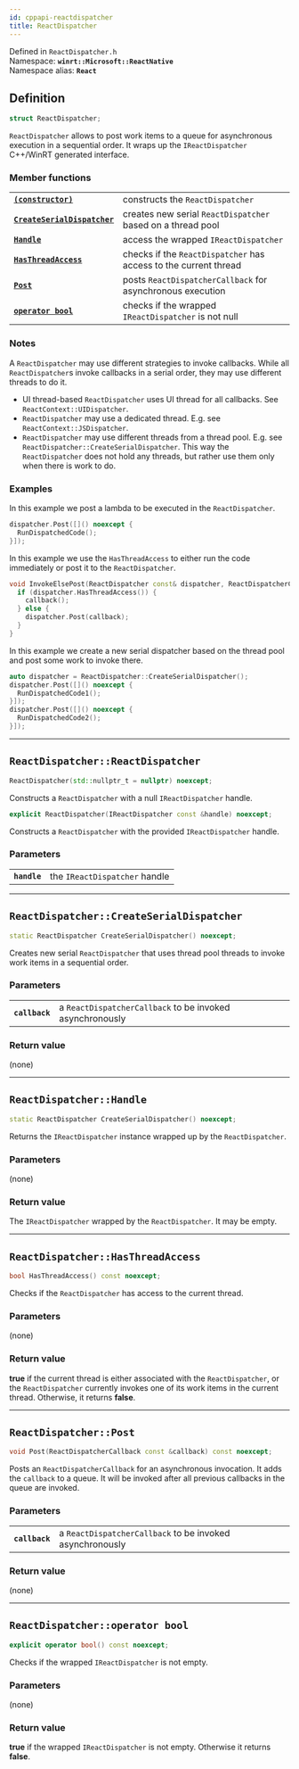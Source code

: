 ```yaml
---
id: cppapi-reactdispatcher
title: ReactDispatcher
---
```


Defined in `ReactDispatcher.h`  
Namespace: **`winrt::Microsoft::ReactNative`**  
Namespace alias: **`React`**

## Definition

```cpp
struct ReactDispatcher;
```

`ReactDispatcher` allows to post work items to a queue for asynchronous execution in a sequential order.
It wraps up the `IReactDispatcher` C++/WinRT generated interface.

### Member functions

| | |
|-|-|
| **[`(constructor)`](#reactdispatcherreactdispatcher)** | constructs the `ReactDispatcher` |
| **[`CreateSerialDispatcher`](#reactdispatchercreateserialdispatcher)** | creates new serial `ReactDispatcher` based on a thread pool |
| **[`Handle`](#reactdispatcherhandle)** | access the wrapped `IReactDispatcher` |
| **[`HasThreadAccess`](#reactdispatcherhasthreadaccess)** | checks if the `ReactDispatcher` has access to the current thread |
| **[`Post`](#reactdispatcherpost)** | posts `ReactDispatcherCallback` for asynchronous execution |
| **[`operator bool`](#reactdispatcheroperator-bool)** | checks if the wrapped `IReactDispatcher` is not null |

### Notes

A `ReactDispatcher` may use different strategies to invoke callbacks.
While all `ReactDispatcher`s invoke callbacks in a serial order, they may use different threads to do it.

- UI thread-based `ReactDispatcher` uses UI thread for all callbacks. See `ReactContext::UIDispatcher`.
- `ReactDispatcher` may use a dedicated thread. E.g. see `ReactContext::JSDispatcher`.
- `ReactDispatcher` may use different threads from a thread pool. E.g. see `ReactDispatcher::CreateSerialDispatcher`.
This way the `ReactDispatcher` does not hold any threads, but rather use them only when there is work to do.

### Examples

In this example we post a lambda to be executed in the `ReactDispatcher`.

```cpp
dispatcher.Post([]() noexcept {
  RunDispatchedCode();
}]);

```

In this example we use the `HasThreadAccess` to either run the code immediately or post it to the `ReactDispatcher`.

```cpp
void InvokeElsePost(ReactDispatcher const& dispatcher, ReactDispatcherCallback const &callback) {
  if (dispatcher.HasThreadAccess()) {
    callback();
  } else {
    dispatcher.Post(callback);
  }
}
```

In this example we create a new serial dispatcher based on the thread pool and post some work to invoke there.

```cpp
auto dispatcher = ReactDispatcher::CreateSerialDispatcher();
dispatcher.Post([]() noexcept {
  RunDispatchedCode1();
}]);
dispatcher.Post([]() noexcept {
  RunDispatchedCode2();
}]);
```

---

## `ReactDispatcher::ReactDispatcher`

```cpp
ReactDispatcher(std::nullptr_t = nullptr) noexcept;
```

Constructs a `ReactDispatcher` with a null `IReactDispatcher` handle.

```cpp
explicit ReactDispatcher(IReactDispatcher const &handle) noexcept;
```

Constructs a `ReactDispatcher` with the provided `IReactDispatcher` handle.

### Parameters

| | |
|-|-|
| **`handle`** | the `IReactDispatcher` handle |

---

## `ReactDispatcher::CreateSerialDispatcher`

```cpp
static ReactDispatcher CreateSerialDispatcher() noexcept;
```

Creates new serial `ReactDispatcher` that uses thread pool threads to invoke work items in a sequential order.

### Parameters

| | |
|-|-|
| **`callback`** | a `ReactDispatcherCallback` to be invoked asynchronously |

### Return value

(none)

---

## `ReactDispatcher::Handle`

```cpp
static ReactDispatcher CreateSerialDispatcher() noexcept;
```

Returns the `IReactDispatcher` instance wrapped up by the `ReactDispatcher`.

### Parameters

(none)

### Return value

The `IReactDispatcher` wrapped by the `ReactDispatcher`. It may be empty.

---

## `ReactDispatcher::HasThreadAccess`

```cpp
bool HasThreadAccess() const noexcept;
```

Checks if the `ReactDispatcher` has access to the current thread.

### Parameters

(none)

### Return value

**true** if the current thread is either associated with the `ReactDispatcher`,
or the `ReactDispatcher` currently invokes one of its work items in the current thread.
Otherwise, it returns **false**.

---

## `ReactDispatcher::Post`

```cpp
void Post(ReactDispatcherCallback const &callback) const noexcept;
```

Posts an `ReactDispatcherCallback` for an asynchronous invocation.
It adds the `callback` to a queue. It will be invoked after all previous callbacks in the queue are invoked.

### Parameters

| | |
|-|-|
| **`callback`** | a `ReactDispatcherCallback` to be invoked asynchronously |

### Return value

(none)

---

## `ReactDispatcher::operator bool`

```cpp
explicit operator bool() const noexcept;
```

Checks if the wrapped `IReactDispatcher` is not empty.

### Parameters

(none)

### Return value

**true** if the wrapped `IReactDispatcher` is not empty.
Otherwise it returns **false**.
